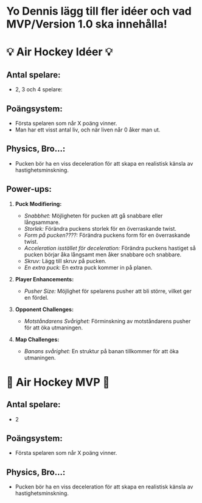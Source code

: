# Yo Dennis lägg till fler idéer och vad MVP/Version 1.0 ska innehålla!

# 💡 Air Hockey Idéer 💡

## Antal spelare:
- 2, 3 och 4 spelare:

## Poängsystem:
- Första spelaren som når X poäng vinner.
- Man har ett visst antal liv, och när liven når 0 åker man ut.

## Physics, Bro...:
- Pucken bör ha en viss deceleration för att skapa en realistisk känsla av hastighetsminskning.

## Power-ups:
1. **Puck Modifiering:**
   - *Snabbhet:* Möjligheten för pucken att gå snabbare eller långsammare.
   - *Storlek:* Förändra puckens storlek för en överraskande twist.
   - *Form på pucken????:* Förändra puckens form för en överraskande twist.
   - *Acceleration isstället för deceleration:* Förändra puckens hastiget så pucken börjar åka långsamt men åker snabbare och snabbare.
   - *Skruv:* Lägg till skruv på pucken.
   - *En extra puck:* En extra puck kommer in på planen.

2. **Player Enhancements:**
   - *Pusher Size:* Möjlighet för spelarens pusher att bli större, vilket ger en fördel.
   
3. **Opponent Challenges:**
   - *Motståndarens Svårighet:* Förminskning av motståndarens pusher för att öka utmaningen.

3. **Map Challenges:**
   - *Banans svårighet:* En struktur på banan tillkommer för att öka utmaningen.

# 🏒 Air Hockey MVP 🏒

## Antal spelare:
- 2

## Poängsystem:
- Första spelaren som når X poäng vinner.

## Physics, Bro...:
- Pucken bör ha en viss deceleration för att skapa en realistisk känsla av hastighetsminskning.
